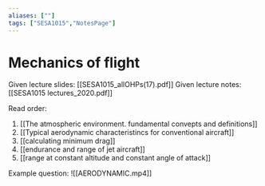 ```yaml
---
aliases: [""]
tags: ["SESA1015","NotesPage"]
---
```


# Mechanics of flight
Given lecture slides: [[SESA1015_allOHPs(17).pdf]]
Given lecture notes: [[SESA1015 lectures_2020.pdf]]

Read order:
1) [[The atmospheric environment. fundamental convepts and definitions]]
2)  [[Typical aerodynamic characteristincs for conventional aircraft]]
3) [[calculating minimum drag]]
4) [[endurance and range of jet aircraft]]
5) [[range at constant altitude and constant angle of attack]]

Example question:
![[AERODYNAMIC.mp4]]